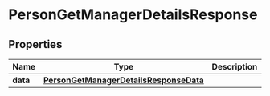 

# PersonGetManagerDetailsResponse


## Properties

| Name | Type | Description | Notes |
|------------ | ------------- | ------------- | -------------|
|**data** | [**PersonGetManagerDetailsResponseData**](PersonGetManagerDetailsResponseData.md) |  |  [optional] |




